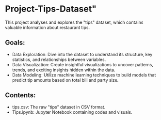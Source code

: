 # Project-Tips-Dataset"
This project analyses and explores the "tips" dataset, which contains valuable information about restaurant tips.
## Goals:
* Data Exploration: Dive into the dataset to understand its structure, key statistics, and relationships between variables.
* Data Visualization: Create insightful visualizations to uncover patterns, trends, and exciting insights hidden within the data.
* Data Modeling: Utilize machine learning techniques to build models that predict tip amounts based on total bill and party size.

## Contents:
* tips.csv: The raw "tips" dataset in CSV format.
* Tips.ipynb: Jupyter Notebook containing codes and visuals.
